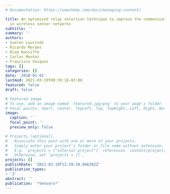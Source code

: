 ```yaml
---
# Documentation: https://wowchemy.com/docs/managing-content/

title: An optimized relay selection technique to improve the communication reliability
  in wireless sensor networks
subtitle: ''
summary: ''
authors:
- Suelen Laurindo
- Ricardo Moraes
- Rı́ad Nassiffe
- Carlos Montez
- Francisco Vasques
tags: []
categories: []
date: '2018-01-01'
lastmod: 2021-03-19T09:39:10-03:00
featured: false
draft: false

# Featured image
# To use, add an image named `featured.jpg/png` to your page's folder.
# Focal points: Smart, Center, TopLeft, Top, TopRight, Left, Right, BottomLeft, Bottom, BottomRight.
image:
  caption: ''
  focal_point: ''
  preview_only: false

# Projects (optional).
#   Associate this post with one or more of your projects.
#   Simply enter your project's folder or file name without extension.
#   E.g. `projects = ["internal-project"]` references `content/project/deep-learning/index.md`.
#   Otherwise, set `projects = []`.
projects: []
publishDate: '2021-03-19T12:39:10.046392Z'
publication_types:
- '2'
abstract: ''
publication: '*Sensors*'
---
```

